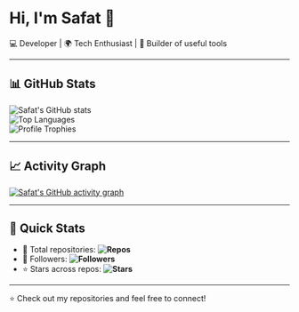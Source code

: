 # Hi, I'm Safat 👋

💻 Developer | 🌍 Tech Enthusiast | 🚀 Builder of useful tools  

---

## 📊 GitHub Stats  

![Safat's GitHub stats](https://github-readme-stats.vercel.app/api?username=Safatreza&show_icons=true&theme=tokyonight)  
![Top Languages](https://github-readme-stats.vercel.app/api/top-langs/?username=Safatreza&layout=compact&theme=tokyonight)  
![Profile Trophies](https://github-profile-trophy.vercel.app/?username=Safatreza&theme=tokyonight&no-frame=true&margin-w=5)  

---

## 📈 Activity Graph  

[![Safat's GitHub activity graph](https://github-readme-activity-graph.vercel.app/graph?username=Safatreza&theme=tokyo-night)](https://github.com/ashutosh00710/github-readme-activity-graph)  

---

## 🔗 Quick Stats  

- 🔭 Total repositories: **![Repos](https://badgen.net/github/repos/Safatreza)**  
- 🌱 Followers: **![Followers](https://badgen.net/github/followers/Safatreza)**  
- ⭐ Stars across repos: **![Stars](https://badgen.net/github/stars/Safatreza)**  

---

⭐️ Check out my repositories and feel free to connect!


